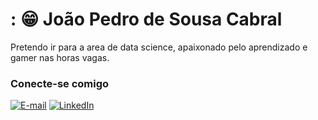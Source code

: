 # : 😁 João Pedro de Sousa Cabral 

Pretendo ir para a  area de data science, apaixonado pelo aprendizado e gamer nas horas vagas.

### Conecte-se comigo


[![E-mail](https://img.shields.io/badge/-Email-000?style=for-the-badge&logo=microsoft-outlook&logoColor=E94D5F)](joaopedrocabral92@gmail.com)
[![LinkedIn](https://img.shields.io/badge/-LinkedIn-000?style=for-the-badge&logo=linkedin&logoColor=30A3DC)](https://www.linkedin.com/in/jo%C3%A3o-pedro-cabral-13b64a185/)

